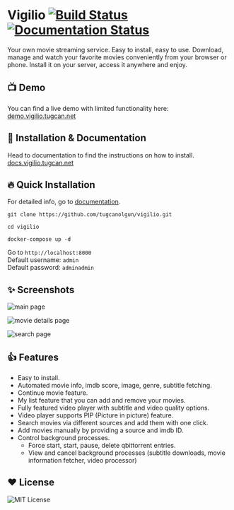 # Vigilio [![Build Status](https://travis-ci.com/tugcanolgun/vigilio.svg?token=wQBrWEFpbxZzYvp96hnN&branch=master)](https://travis-ci.com/tugcanolgun/vigilio) [![Documentation Status](https://readthedocs.org/projects/vigilio/badge/?version=latest)](https://docs.vigilio.tugcan.net/en/latest/?badge=latest)

Your own movie streaming service. Easy to install, easy to use.
Download, manage and watch your favorite movies conveniently from your browser or phone.
Install it on your server, access it anywhere and enjoy.

## 📺 Demo

You can find a live demo with limited functionality here:\
[demo.vigilio.tugcan.net](https://demo.vigilio.tugcan.net/)

## 📄 Installation & Documentation

Head to documentation to find the instructions on how to install.
[docs.vigilio.tugcan.net](https://docs.vigilio.tugcan.net/)

## 🔥 Quick Installation

For detailed info, go to [documentation](https://docs.vigilio.tugcan.net/).

`git clone https://github.com/tugcanolgun/vigilio.git`

`cd vigilio`

`docker-compose up -d`

Go to `http://localhost:8000` \
Default username: `admin` \
Default password: `adminadmin`

## ✨ Screenshots

![main page](https://user-images.githubusercontent.com/18149492/112493302-5407e300-8d82-11eb-8966-12a4757dc043.jpg)

![movie details page](https://user-images.githubusercontent.com/18149492/112493319-58340080-8d82-11eb-86f8-d29f8b49cb90.jpg)

![search page](https://user-images.githubusercontent.com/18149492/112493327-59fdc400-8d82-11eb-93f1-990459f3fd48.jpg)

## 👍 Features

* Easy to install.
* Automated movie info, imdb score, image, genre, subtitle fetching.
* Continue movie feature.
* My list feature that you can add and remove your movies.
* Fully featured video player with subtitle and video quality options.
* Video player supports PIP (Picture in picture) feature.
* Search movies via different sources and add them with one click.
* Add movies manually by providing a source and imdb ID.
* Control background processes.
  - Force start, start, pause, delete qbittorrent entries.
  - View and cancel background processes (subtitle downloads, movie information fetcher, video processor)

## ❤ License

![MIT License](https://img.shields.io/badge/license-MIT-green)

